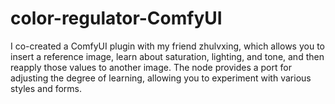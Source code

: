 # color-regulator-ComfyUI
I co-created a ComfyUI plugin with my friend zhulvxing, which allows you to insert a reference image, learn about saturation, lighting, and tone, and then reapply those values to another image. The node provides a port for adjusting the degree of learning, allowing you to experiment with various styles and forms.
